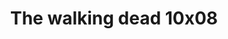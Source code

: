 ---
layout: episodios
title: "The walking dead 10x08"
url_serie_padre: 'the-walking-dead/temporada-10'
category: 'series'
capitulo: 'yes'
anio: '2019'
prev: 'capitulo-7'
proximo: 'capitulo-9'
sandbox: allow-same-origin allow-forms
idioma: 'Subtitulado'
reproductor: 'fembed'
calidad: 'Full HD'
image_banner: 'https://res.cloudinary.com/imbriitneysam/image/upload/v1546545022/reason1-banner-min.jpg'
reproductores: ["https://hls4.openloadpremium.com/player.php?id=dFVTd3dyMXN5dVJENEh0cUNJN0JuUDFzYmhOajBMNE80SmsrT1RPd0g3MnZQVk1RMjlVVmNPN3k4d1p3RERnVHVLSFVSQmhhMnhKcnh4MllOK0NSaEE9PQ&sub=https://sub.cuevana2.io/vtt-sub/sub7/The.Walking.Dead.10x08.vtt", "https://api.cuevana3.io/olpremium/gd.php?file=ek5lbm9xYWNrS0xNejZabVlkSFIyTkxQb3BPWDB0UFkwY3lvbjJIRjBPQ1QwNStUck1mVG9kVExvM0djeHA3VnFybXRscUdvMWRXNHRZbU1lYXVUeDg2cGpKVmp4cXpBejYxcGxLMmowOWJQdWEyVWk2eVV6WmZIcUlobXpzdlh1NzJCakdha3E4RzR4NVNFWkx6THg3ZlhpSlptc0xuSHFyUm1nMk9zdE5lcXJZS0daYlNUMTZtOHJJaUlsOVhJejZ5c2c0Zk9zTWUzMTUrSW9OS3ExcnpHYklLRWlNbmYxOG1ZYjZ6SDFBPT0", "https://player.openplay.vip/player.php?id=NzQ2MQ&sub=https://sub.cuevana2.io/vtt-sub/sub7/The.Walking.Dead.10x08.vtt","https://player.cuevana2.io/irgotoolp.php?url=eTllbW9hZHpYNURLejlaalg2T3BsYy9PMHNTV29hYWVuY3JYMEpHVm9LRm9uWlRYbTVKL3E1OXJmZGlRMEphbmFRPT0&sub=https://sub.cuevana2.io/vtt-sub/sub7/The.Walking.Dead.10x08.vtt", "https://api.cuevana3.io/rr/gd.php?h=ek5lbm9xYWNrS0xJMVp5b21KREk0dFBLbjVkaHhkRGdrOG1jbnBpUnhhS1Z1bm1pcDgrbzNKcVVkWitvMkpqVng5S1NpWm1Uc3FiSjJYbG9ZNlNqemMrU3FadVkyUT09"]
tags:
- Terror
---